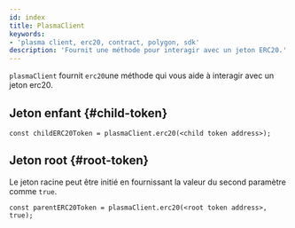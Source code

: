 ```yaml
---
id: index
title: PlasmaClient
keywords:
- 'plasma client, erc20, contract, polygon, sdk'
description: 'Fournit une méthode pour interagir avec un jeton ERC20.'
---
```


`plasmaClient` fournit `erc20`une méthode qui vous aide à interagir avec un jeton erc20.

## Jeton enfant {#child-token}

```
const childERC20Token = plasmaClient.erc20(<child token address>);
```

## Jeton root {#root-token}

Le jeton racine peut être initié en fournissant la valeur du second paramètre comme `true`.

```
const parentERC20Token = plasmaClient.erc20(<root token address>, true);
```
